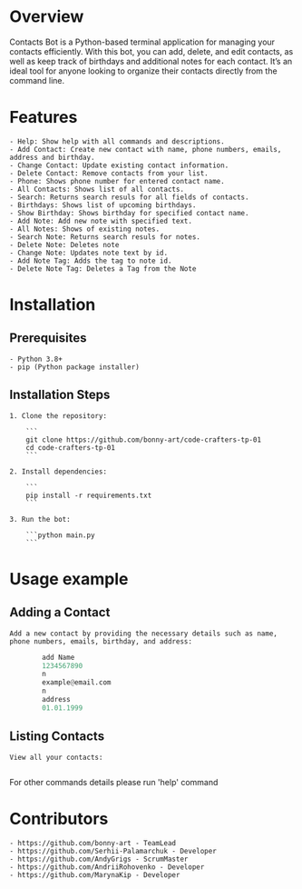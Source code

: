 # Overview

Contacts Bot is a Python-based terminal application for managing your contacts efficiently. With this bot, you can add, delete, and edit contacts, as well as keep track of birthdays and additional notes for each contact. It’s an ideal tool for anyone looking to organize their contacts directly from the command line.

# Features

    - Help: Show help with all commands and descriptions.
    - Add Contact: Create new contact with name, phone numbers, emails, address and birthday.
    - Change Contact: Update existing contact information.
    - Delete Contact: Remove contacts from your list.
    - Phone: Shows phone number for entered contact name.
    - All Contacts: Shows list of all contacts.
    - Search: Returns search resuls for all fields of contacts.
    - Birthdays: Shows list of upcoming birthdays.
    - Show Birthday: Shows birthday for specified contact name.
    - Add Note: Add new note with specified text.
    - All Notes: Shows of existing notes.
    - Search Note: Returns search resuls for notes.
    - Delete Note: Deletes note
    - Change Note: Updates note text by id.
    - Add Note Tag: Adds the tag to note id.
    - Delete Note Tag: Deletes a Tag from the Note

# Installation
## Prerequisites
    - Python 3.8+
    - pip (Python package installer)

## Installation Steps
    1. Clone the repository:

        ```
        git clone https://github.com/bonny-art/code-crafters-tp-01
        cd code-crafters-tp-01
        ```

    2. Install dependencies:

        ```
        pip install -r requirements.txt
        ```

    3. Run the bot:

        ```python main.py
        ```

# Usage example

## Adding a Contact

    Add a new contact by providing the necessary details such as name, phone numbers, emails, birthday, and address:

```     python main.py
        add Name
        1234567890
        n
        example@email.com
        n
        address
        01.01.1999
```

## Listing Contacts

    View all your contacts:

```    all
```

For other commands details please run 'help' command

# Contributors
    - https://github.com/bonny-art - TeamLead
    - https://github.com/Serhii-Palamarchuk - Developer
    - https://github.com/AndyGrigs - ScrumMaster
    - https://github.com/AndriiRohovenko - Developer
    - https://github.com/MarynaKip - Developer
